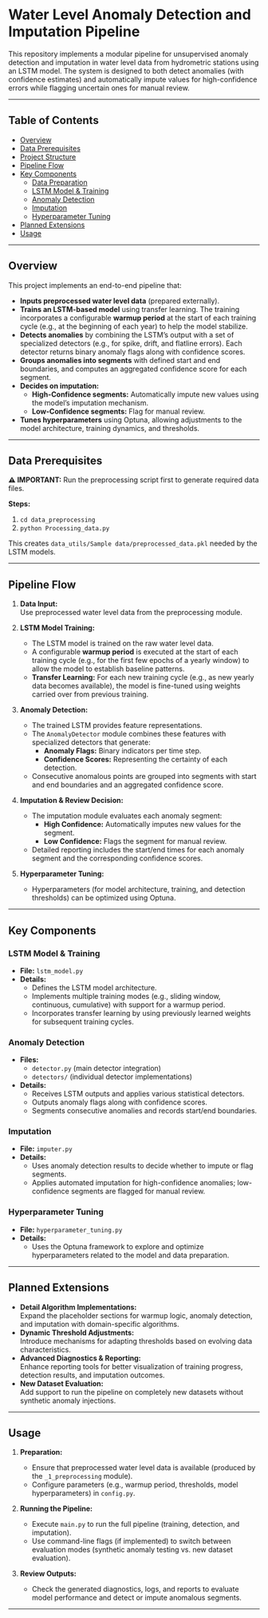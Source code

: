 # Water Level Anomaly Detection and Imputation Pipeline

This repository implements a modular pipeline for unsupervised anomaly detection and imputation in water level data from hydrometric stations using an LSTM model. The system is designed to both detect anomalies (with confidence estimates) and automatically impute values for high-confidence errors while flagging uncertain ones for manual review.

---

## Table of Contents
- [Overview](#overview)
- [Data Prerequisites](#data-prerequisites)
- [Project Structure](#project-structure)
- [Pipeline Flow](#pipeline-flow)
- [Key Components](#key-components)
  - [Data Preparation](#data-preparation)
  - [LSTM Model & Training](#lstm-model--training)
  - [Anomaly Detection](#anomaly-detection)
  - [Imputation](#imputation)
  - [Hyperparameter Tuning](#hyperparameter-tuning)
- [Planned Extensions](#planned-extensions)
- [Usage](#usage)

---

## Overview

This project implements an end-to-end pipeline that:
- **Inputs preprocessed water level data** (prepared externally).
- **Trains an LSTM-based model** using transfer learning. The training incorporates a configurable **warmup period** at the start of each training cycle (e.g., at the beginning of each year) to help the model stabilize.
- **Detects anomalies** by combining the LSTM’s output with a set of specialized detectors (e.g., for spike, drift, and flatline errors). Each detector returns binary anomaly flags along with confidence scores.
- **Groups anomalies into segments** with defined start and end boundaries, and computes an aggregated confidence score for each segment.
- **Decides on imputation:**  
  - **High-Confidence segments:** Automatically impute new values using the model’s imputation mechanism.
  - **Low-Confidence segments:** Flag for manual review.
- **Tunes hyperparameters** using Optuna, allowing adjustments to the model architecture, training dynamics, and thresholds.

---

## Data Prerequisites

**⚠️ IMPORTANT:** Run the preprocessing script first to generate required data files.

**Steps:**
1. `cd data_preprocessing`
2. `python Processing_data.py`

This creates `data_utils/Sample data/preprocessed_data.pkl` needed by the LSTM models.

---

## Pipeline Flow

1. **Data Input:**  
   Use preprocessed water level data from the preprocessing module.

2. **LSTM Model Training:**  
   - The LSTM model is trained on the raw water level data.
   - A configurable **warmup period** is executed at the start of each training cycle (e.g., for the first few epochs of a yearly window) to allow the model to establish baseline patterns.
   - **Transfer Learning:** For each new training cycle (e.g., as new yearly data becomes available), the model is fine-tuned using weights carried over from previous training.

3. **Anomaly Detection:**  
   - The trained LSTM provides feature representations.
   - The `AnomalyDetector` module combines these features with specialized detectors that generate:
     - **Anomaly Flags:** Binary indicators per time step.
     - **Confidence Scores:** Representing the certainty of each detection.
   - Consecutive anomalous points are grouped into segments with start and end boundaries and an aggregated confidence score.

4. **Imputation & Review Decision:**  
   - The imputation module evaluates each anomaly segment:
     - **High Confidence:** Automatically imputes new values for the segment.
     - **Low Confidence:** Flags the segment for manual review.
   - Detailed reporting includes the start/end times for each anomaly segment and the corresponding confidence scores.

5. **Hyperparameter Tuning:**  
   - Hyperparameters (for model architecture, training, and detection thresholds) can be optimized using Optuna.

---

## Key Components

### LSTM Model & Training
- **File:** `lstm_model.py`
- **Details:**
  - Defines the LSTM model architecture.
  - Implements multiple training modes (e.g., sliding window, continuous, cumulative) with support for a warmup period.
  - Incorporates transfer learning by using previously learned weights for subsequent training cycles.

### Anomaly Detection
- **Files:**  
  - `detector.py` (main detector integration)  
  - `detectors/` (individual detector implementations)
- **Details:**  
  - Receives LSTM outputs and applies various statistical detectors.
  - Outputs anomaly flags along with confidence scores.
  - Segments consecutive anomalies and records start/end boundaries.

### Imputation
- **File:** `imputer.py`
- **Details:**  
  - Uses anomaly detection results to decide whether to impute or flag segments.
  - Applies automated imputation for high-confidence anomalies; low-confidence segments are flagged for manual review.

### Hyperparameter Tuning
- **File:** `hyperparameter_tuning.py`
- **Details:**  
  - Uses the Optuna framework to explore and optimize hyperparameters related to the model and data preparation.

---

## Planned Extensions

- **Detail Algorithm Implementations:**  
  Expand the placeholder sections for warmup logic, anomaly detection, and imputation with domain-specific algorithms.
- **Dynamic Threshold Adjustments:**  
  Introduce mechanisms for adapting thresholds based on evolving data characteristics.
- **Advanced Diagnostics & Reporting:**  
  Enhance reporting tools for better visualization of training progress, detection results, and imputation outcomes.
- **New Dataset Evaluation:**  
  Add support to run the pipeline on completely new datasets without synthetic anomaly injections.

---

## Usage

1. **Preparation:**  
   - Ensure that preprocessed water level data is available (produced by the `_1_preprocessing` module).
   - Configure parameters (e.g., warmup period, thresholds, model hyperparameters) in `config.py`.

2. **Running the Pipeline:**  
   - Execute `main.py` to run the full pipeline (training, detection, and imputation).
   - Use command-line flags (if implemented) to switch between evaluation modes (synthetic anomaly testing vs. new dataset evaluation).

3. **Review Outputs:**  
   - Check the generated diagnostics, logs, and reports to evaluate model performance and detect or impute anomalous segments.

---
